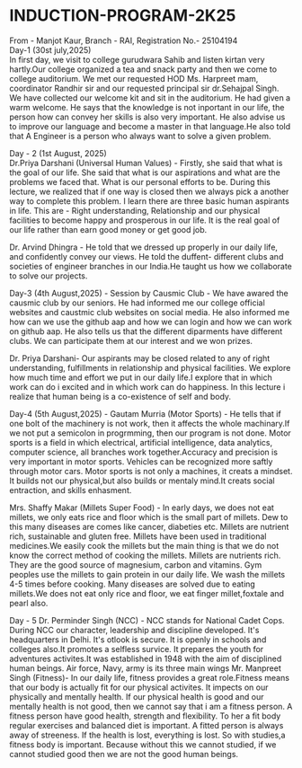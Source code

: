 # INDUCTION-PROGRAM-2K25
From - Manjot Kaur, Branch - RAI, Registration No.- 25104194
<br>
Day-1 (30st july,2025) <br>
In first day, we visit to college gurudwara Sahib and listen kirtan very hartly.Our college organized a tea and snack party and then we come to college auditorium.  We met our requested HOD Ms. Harpreet mam, coordinator Randhir sir and our requested principal sir dr.Sehajpal Singh. We have collected our welcome kit and sit in the auditorium. He had given a warm welcome. He says that the knowledge is not inportant in our life, the person how can convey her skills is also very important. He also advise us to improve our language and become a master in that language.He also told that A Engineer is a person who always want to solve a given problem.<p>
Day - 2 (1st August, 2025)<br>
Dr.Priya Darshani (Universal Human Values) - Firstly, she said that what is the goal of our life. She said that what is our aspirations and what are the problems we faced that. What is our personal efforts to be. During this lecture, we realized that if one way is closed then we always pick a another way to complete this problem. I learn there are three basic human aspirants in life. This are - Right understanding, Relationship and our physical facilities to become happy and prosperous in our life. It is the real goal of our life rather than earn good money or get good job.<p>
Dr. Arvind Dhingra - He told that we dressed up properly in our daily life, and confidently convey our views. He told the duffent- different clubs and societies of engineer branches in our India.He taught us how we collaborate to solve our projects.<p>
Day-3 (4th August,2025) -
Session by Causmic Club - We have awared the causmic club by our seniors. He had informed me our college official websites and caustmic club websites on social media. He also informed me how can we use the github aap and how we can login and how we can work on github aap. He also tells us that the different diparments have different clubs. We can participate them at our interest and we won prizes.<p>
Dr. Priya Darshani- Our aspirants may be closed related to any of right understanding, fulfillments in relationship and physical facilities. We explore how much time and effort we put in our daily life.I explore that in which work can do i excited and in which work can do happiness. In this lecture i realize that human being is a co-existence of self and body.<p>
Day-4 (5th August,2025) - 
Gautam Murria (Motor Sports) - He tells that if one bolt of the machinery is not work, then it affects the whole machinary.If we not put a  semicolon in progrmming, then our program is not done. Motor sports is a field in which electrical, artificial intelligence, data analytics, computer science, all branches work together.Accuracy and precision is very important in motor sports. Vehicles can be recognized more saftly through motor cars. Motor sports is not only a machines, it creats a mindset. It builds not our physical,but also builds or mentaly mind.It creats social entraction,
 and skills enhasment.<p>
 Mrs.  Shaffy Makar (Millets Super Food) - In early days, we does not eat millets, we only eats rice and floor which is the small part of millets. Dew to this many diseases are comes like cancer, diabeties etc. Millets are nutrient rich, sustainable and gluten free. Millets have been used in traditional medicines.We easily cook the millets but the main thing is that we do not know the correct method of cooking the millets. Millets are nutrients rich. They are the good source of magnesium, carbon and vitamins. Gym peoples use the millets to gain protein in our daily life. We wash the millets 4-5 times before cooking. Many diseases are solved due to eating millets.We does not eat only rice and floor, we eat finger millet,foxtale and pearl also. <p>
Day - 5 
Dr. Perminder Singh (NCC) - NCC stands for National Cadet Cops. During NCC our character, leadership and discipline developed. It's headquarters in Delhi. It's otlook is secure. It is openly in schools and colleges also.It promotes a selfless survice. It prepares the youth for adventures activites.It was established in 1948 with the aim of disciplined human beings. Air force, Navy, army is its three main wings 
Mr. Manpreet Singh (Fitness)- In our daily life, fitness provides a great role.Fitness means that our body is actually fit for our physical activites. It impects on our physically and mentally health. If our physical health is good and our mentally health is not good, then we cannot say that i am a fitness person. A fitness person have good health, strength and flexibility. To her a fit body regular exercises and balanced diet is important. A fitted person is always away of streeness. If the health is lost, everything is lost. So with studies,a fitness body is important. Because without this we cannot studied, if we cannot studied good then we are not the good human beings. <p>
